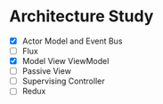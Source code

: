 # Architecture Study

* [X]  Actor Model and Event Bus
* [ ]  Flux
* [X]  Model View ViewModel
* [ ]  Passive View
* [ ]  Supervising Controller
* [ ]  Redux
